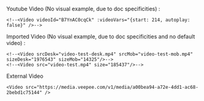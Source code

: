 Youtube Video (No visual example, due to doc specificities) :

```vue
<!--<Video videoId="B7YnAC0cqCk" :videoVars="{start: 214, autoplay: false}" />-->
```

Imported Video (No visual example, due to doc specificities and no default video) :

```vue
<!--<Video srcDesk="video-test-desk.mp4" srcMob="video-test-mob.mp4" sizeDesk="1976543" sizeMob="14325"/>-->
<!--<Video src="video-test.mp4" size="185437"/>-->
```

External Video
```vue
<Video src="https://media.veepee.com/v1/media/a00bea94-a72e-4dd1-ac68-2bebd1c75144" />
```
